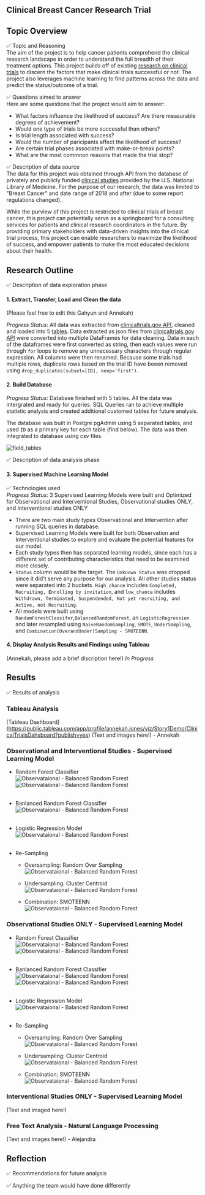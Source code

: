 ## Clinical Breast Cancer Research Trial 

## Topic Overview

&#9989; Topic and Reasoning<br>
The aim of the project is to help cancer patients comprehend the clinical research landscape in order to understand the full breadth of their treatment options. This project builds off of existing [research on clinical trials](https://www.ncbi.nlm.nih.gov/pmc/articles/PMC6092479/) to discern the factors that make clinical trials successful or not. The project also leverages machine learning to find patterns across the data and predict the status/outcome of a trial.<br>

&#9989; Questions aimed to answer <br>
Here are some questions that the project would aim to answer:
* What factors influence the likelihood of success? Are there measurable degrees of achievement?
* Would one type of trials be more successful than others?
* Is trial length associated with success?
* Would the number of paricipants affect the likelihood of success?
* Are certain trial phases associated with make-or-break points?
* What are the most commnon reasons that made the trial stop?

&#9989; Description of data source<br>
The data for this project was obtained through API from the database of privately and publicly funded [clinical studies](https://clinicaltrials.gov/) provided by the U.S. National Library of Medicine. For the purpose of our research, the data was limited to "Breast Cancer" and date range of 2018 and after (due to some report regulations changed).

While the purview of this project is restricted to clinical trials of breast cancer, this project can potentially serve as a springboard for a consulting services for patients and clinical research coordinators in the future. By providing primary stakeholders with data-driven insights into the clinical trial process, this project can enable researchers to maximize the likelihood of success, and empower patients to make the most educated decisions about their health.

## Research Outline

&#9989; Description of data exploration phase<br>
#### 1. Extract, Transfer, Load and Clean the data <br> 
(Please feel free to edit this Gahyun and Annekah)

*Progress Status*: All data was extracted from [clinicaltrials.gov API](https://clinicaltrials.gov/api/gui/home), cleaned and loaded into 5 [tables](https://github.com/AnneLonero/Clinical_Trials_Research_Project/tree/main/Tables).
Data extracted as json files from [clinicaltrials.gov API](https://clinicaltrials.gov/api/gui/home) were converted into multiple DataFrames for data cleaning. Data in each of the dataframes were first converted as string, then each values were run through ```for``` loops to remove any unnecessary characters through regular expression. All columns were then renamed. Because some trials had multiple rows, duplicate rows based on the trial ID have beeen removed using ```drop_duplicates(subset=[ID], keep='first')```.

#### 2. Build Database<br>
*Progress Status*: Database finished with 5 tables. All the data was intergrated and ready for queries. SQL Queries ran to achieve multiple statistic analysis and created additional customed tables for future analysis.<br> 

The database was built in Postgre pgAdmin using 5 separated tables, and used `ID` as a primary key for each table (find below). The data was then integrated to database using csv files.

![field_tables](https://github.com/AnneLonero/Clinical_Trials_Research_Project/blob/main/Database/QuickDBD-schema.png)<br>

&#9989; Description of data analysis phase<br>
#### 3. Supervised Machine Learning Model
&#9989; Technologies used<br>
*Progress Status*: 3 Supervised Learning Models were built and Optimized for Observational and Interventional Studies, Observational studies ONLY, and Interventional studies ONLY
* There are two main study types Observational and Intervention after running SQL queries in database. 
* Supervised Learning Models were built for both Observation and Interventional studies to explore and evaluate the potential features for our model. 
* Each study types then has separated learning models, since each has a different set of contributing characteristics that need to be examined more closely. 
* `Status` column would be the target. The `Unknown Status` was dropped since it did't serve any purpose for our analysis. All other studies status were separated into 2 buckets. `High_chance` includes `Completed, Recruiting, Enrolling by invitation`, and `low_chance` includes `Withdrawn, Terminated, Suspendended, Not yet recruiting, and Active, not Recruiting`.
* All models were built using `RandomForestClassifer`,`BalancedRandomForest`, an `LogisticRegression` and later resampled using `NaiveRandomSampling`, `SMOTE`, `UnderSampling`, and `Combination(OverandUnder)Sampling - SMOTEENN`.

#### 4. Display Analysis Results and Findings using Tableau
(Annekah, please add a brief discription here!)
*In Progress* 

## Results

&#9989; Results of analysis

### Tableau Analysis
[Tableau Dashboard] (https://public.tableau.com/app/profile/annekah.jones/viz/Story1Demo/ClinicalTrialsDahsboard?publish=yes)
(Text and images here!) - Annekah

### Observational and Interventional Studies - Supervised Learning Model

* Random Forest Classifier<br>
![Observataional - Balanced Random Forest](Images/Machine%20Learning%20Results/ivs_obs_random_forest.png)
![Observataional - Balanced Random Forest](Images/Machine%20Learning%20Results/ivs_obs_features_importance.png)<br><br>

* Banlanced Random Forest Classifier<br>
![Observataional - Balanced Random Forest](Images/Machine%20Learning%20Results/ivs_obs_balanced_random_forest.png)<br><br>

* Logistic Regression Model <br>
![Observataional - Balanced Random Forest](Images/Machine%20Learning%20Results/ivs_obs_lr.png)
<br><br>

* Re-Sampling<br>
    - Oversampling: Random Over Sampling <br>
    ![Observataional - Balanced Random Forest](Images/Machine%20Learning%20Results/ivs_obs_random_oversample.png)

    - Undersampling: Cluster Centroid <br>
    ![Observataional - Balanced Random Forest](Images/Machine%20Learning%20Results/ivs_obs_undersampling.png)

    - Combination: SMOTEENN <br>
    ![Observataional - Balanced Random Forest](Images/Machine%20Learning%20Results/ivs_obs_SMOTEENN.png)


### Observational Studies ONLY - Supervised Learning Model

* Random Forest Classifier<br>
![Observataional - Balanced Random Forest](Images/Machine%20Learning%20Results/obs_random_forest.jpg)
![Observataional - Balanced Random Forest](Images/Machine%20Learning%20Results/obs_random_forest_importance.jpg)<br><br>

* Banlanced Random Forest Classifier<br>
![Observataional - Balanced Random Forest](Images/Machine%20Learning%20Results/obs_bal_random_forest.jpg)
![Observataional - Balanced Random Forest](Images/Machine%20Learning%20Results/obs_bal_random_forest_importance.jpg)
<br><br>

* Logistic Regression Model <br>
![Observataional - Balanced Random Forest](Images/Machine%20Learning%20Results/obs_lr.jpg)
<br><br>

* Re-Sampling<br>
    - Oversampling: Random Over Sampling <br>
    ![Observataional - Balanced Random Forest](Images/Machine%20Learning%20Results/obs_ros.jpg)

    - Undersampling: Cluster Centroid <br>
    ![Observataional - Balanced Random Forest](Images/Machine%20Learning%20Results/obs_cluster.jpg)

    - Combination: SMOTEENN <br>
    ![Observataional - Balanced Random Forest](Images/Machine%20Learning%20Results/obs_smoteenn.jpg)


### Interventional Studies ONLY - Supervised Learning Model
(Text and imaged here!)

### Free Text Analysis - Natural Language Processing
(Text and images here!) - Alejandra

## Reflection

&#9989; Recommendations for future analysis

&#9989; Anything the team would have done differently












